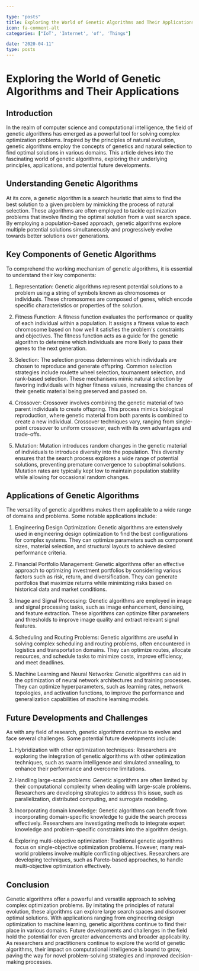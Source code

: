 ```yaml
---

type: "posts"
title: Exploring the World of Genetic Algorithms and Their Applications
icon: fa-comment-alt
categories: ["IoT', 'Internet', 'of', 'Things"]

date: "2020-04-11"
type: posts
---
```





# Exploring the World of Genetic Algorithms and Their Applications

## Introduction

In the realm of computer science and computational intelligence, the field of genetic algorithms has emerged as a powerful tool for solving complex optimization problems. Inspired by the principles of natural evolution, genetic algorithms employ the concepts of genetics and natural selection to find optimal solutions in various domains. This article delves into the fascinating world of genetic algorithms, exploring their underlying principles, applications, and potential future developments.

## Understanding Genetic Algorithms

At its core, a genetic algorithm is a search heuristic that aims to find the best solution to a given problem by mimicking the process of natural selection. These algorithms are often employed to tackle optimization problems that involve finding the optimal solution from a vast search space. By employing a population-based approach, genetic algorithms explore multiple potential solutions simultaneously and progressively evolve towards better solutions over generations.

## Key Components of Genetic Algorithms

To comprehend the working mechanism of genetic algorithms, it is essential to understand their key components:

1. Representation: Genetic algorithms represent potential solutions to a problem using a string of symbols known as chromosomes or individuals. These chromosomes are composed of genes, which encode specific characteristics or properties of the solution.

2. Fitness Function: A fitness function evaluates the performance or quality of each individual within a population. It assigns a fitness value to each chromosome based on how well it satisfies the problem's constraints and objectives. The fitness function acts as a guide for the genetic algorithm to determine which individuals are more likely to pass their genes to the next generation.

3. Selection: The selection process determines which individuals are chosen to reproduce and generate offspring. Common selection strategies include roulette wheel selection, tournament selection, and rank-based selection. These mechanisms mimic natural selection by favoring individuals with higher fitness values, increasing the chances of their genetic material being preserved and passed on.

4. Crossover: Crossover involves combining the genetic material of two parent individuals to create offspring. This process mimics biological reproduction, where genetic material from both parents is combined to create a new individual. Crossover techniques vary, ranging from single-point crossover to uniform crossover, each with its own advantages and trade-offs.

5. Mutation: Mutation introduces random changes in the genetic material of individuals to introduce diversity into the population. This diversity ensures that the search process explores a wide range of potential solutions, preventing premature convergence to suboptimal solutions. Mutation rates are typically kept low to maintain population stability while allowing for occasional random changes.

## Applications of Genetic Algorithms

The versatility of genetic algorithms makes them applicable to a wide range of domains and problems. Some notable applications include:

1. Engineering Design Optimization: Genetic algorithms are extensively used in engineering design optimization to find the best configurations for complex systems. They can optimize parameters such as component sizes, material selection, and structural layouts to achieve desired performance criteria.

2. Financial Portfolio Management: Genetic algorithms offer an effective approach to optimizing investment portfolios by considering various factors such as risk, return, and diversification. They can generate portfolios that maximize returns while minimizing risks based on historical data and market conditions.

3. Image and Signal Processing: Genetic algorithms are employed in image and signal processing tasks, such as image enhancement, denoising, and feature extraction. These algorithms can optimize filter parameters and thresholds to improve image quality and extract relevant signal features.

4. Scheduling and Routing Problems: Genetic algorithms are useful in solving complex scheduling and routing problems, often encountered in logistics and transportation domains. They can optimize routes, allocate resources, and schedule tasks to minimize costs, improve efficiency, and meet deadlines.

5. Machine Learning and Neural Networks: Genetic algorithms can aid in the optimization of neural network architectures and training processes. They can optimize hyperparameters, such as learning rates, network topologies, and activation functions, to improve the performance and generalization capabilities of machine learning models.

## Future Developments and Challenges

As with any field of research, genetic algorithms continue to evolve and face several challenges. Some potential future developments include:

1. Hybridization with other optimization techniques: Researchers are exploring the integration of genetic algorithms with other optimization techniques, such as swarm intelligence and simulated annealing, to enhance their performance and overcome limitations.

2. Handling large-scale problems: Genetic algorithms are often limited by their computational complexity when dealing with large-scale problems. Researchers are developing strategies to address this issue, such as parallelization, distributed computing, and surrogate modeling.

3. Incorporating domain knowledge: Genetic algorithms can benefit from incorporating domain-specific knowledge to guide the search process effectively. Researchers are investigating methods to integrate expert knowledge and problem-specific constraints into the algorithm design.

4. Exploring multi-objective optimization: Traditional genetic algorithms focus on single-objective optimization problems. However, many real-world problems involve multiple conflicting objectives. Researchers are developing techniques, such as Pareto-based approaches, to handle multi-objective optimization effectively.

## Conclusion

Genetic algorithms offer a powerful and versatile approach to solving complex optimization problems. By imitating the principles of natural evolution, these algorithms can explore large search spaces and discover optimal solutions. With applications ranging from engineering design optimization to machine learning, genetic algorithms continue to find their place in various domains. Future developments and challenges in the field hold the potential for even greater advancements and broader applicability. As researchers and practitioners continue to explore the world of genetic algorithms, their impact on computational intelligence is bound to grow, paving the way for novel problem-solving strategies and improved decision-making processes.